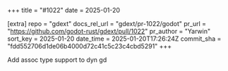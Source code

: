 +++
title = "#1022"
date = 2025-01-20

[extra]
repo = "gdext"
docs_rel_url = "gdext/pr-1022/godot"
pr_url = "https://github.com/godot-rust/gdext/pull/1022"
pr_author = "Yarwin"
sort_key = 2025-01-20
date_time = 2025-01-20T17:26:24Z
commit_sha = "fdd552706d1de06b4000d72c41c5c23c4cbd5291"
+++

Add assoc type support to dyn gd
